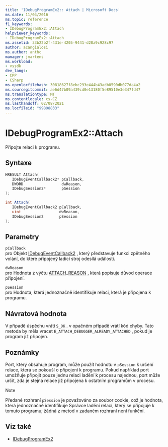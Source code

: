 ```yaml
---
title: 'IDebugProgramEx2:: Attach | Microsoft Docs'
ms.date: 11/04/2016
ms.topic: reference
f1_keywords:
- IDebugProgramEx2::Attach
helpviewer_keywords:
- IDebugProgramEx2::Attach
ms.assetid: 33b22b2f-431e-4205-9441-d28a9c928c97
author: acangialosi
ms.author: anthc
manager: jmartens
ms.workload:
- vssdk
dev_langs:
- CPP
- CSharp
ms.openlocfilehash: 30818627f8ebc293e444b43adb0590db077da4a2
ms.sourcegitcommit: ae6d47b09a439cd0e13180f5e89510e3e347fd47
ms.translationtype: MT
ms.contentlocale: cs-CZ
ms.lasthandoff: 02/08/2021
ms.locfileid: "99898833"
---
```

# <a name="idebugprogramex2attach"></a>IDebugProgramEx2::Attach
Připojte relaci k programu.

## <a name="syntax"></a>Syntaxe

```cpp
HRESULT Attach( 
   IDebugEventCallback2* pCallback,
   DWORD                 dwReason,
   IDebugSession2*       pSession
);
```

```csharp
int Attach( 
   IDebugEventCallback2 pCallback,
   uint                 dwReason,
   IDebugSession2       pSession
);
```

## <a name="parameters"></a>Parametry
`pCallback`\
pro Objekt [IDebugEventCallback2](../../../extensibility/debugger/reference/idebugeventcallback2.md) , který představuje funkci zpětného volání, do které připojený ladicí stroj odesílá události.

`dwReason`\
pro Hodnota z výčtu [ATTACH_REASON](../../../extensibility/debugger/reference/attach-reason.md) , která popisuje důvod operace připojení.

`pSession`\
pro Hodnota, která jednoznačně identifikuje relaci, která je připojena k programu.

## <a name="return-value"></a>Návratová hodnota
 V případě úspěchu vrátí `S_OK` . v opačném případě vrátí kód chyby. Tato metoda by měla vracet `E_ATTACH_DEBUGGER_ALREADY_ATTACHED` , pokud je program již připojen.

## <a name="remarks"></a>Poznámky
 Port, který obsahuje program, může použít hodnotu v `pSession` k určení relace, která se pokouší o připojení k programu. Pokud například port umožňuje připojit pouze jednu relaci ladění k procesu najednou, port může určit, zda je stejná relace již připojena k ostatním programům v procesu.

> [!NOTE]
> Předané rozhraní `pSession` je považováno za soubor cookie, což je hodnota, která jednoznačně identifikuje Správce ladění relací, který se připojuje k tomuto programu; žádná z metod v zadaném rozhraní není funkční.

## <a name="see-also"></a>Viz také
- [IDebugProgramEx2](../../../extensibility/debugger/reference/idebugprogramex2.md)
